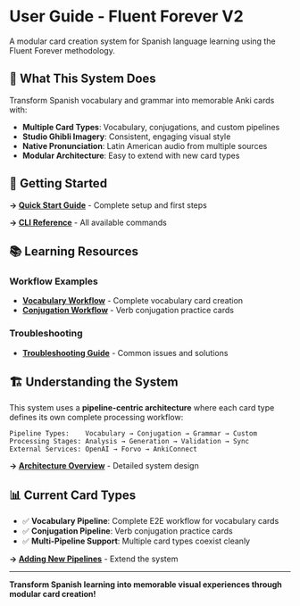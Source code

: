 # User Guide - Fluent Forever V2

A modular card creation system for Spanish language learning using the Fluent Forever methodology.

## 🎯 What This System Does

Transform Spanish vocabulary and grammar into memorable Anki cards with:
- **Multiple Card Types**: Vocabulary, conjugations, and custom pipelines
- **Studio Ghibli Imagery**: Consistent, engaging visual style
- **Native Pronunciation**: Latin American audio from multiple sources
- **Modular Architecture**: Easy to extend with new card types

## 🚀 Getting Started

**→ [Quick Start Guide](quick_start.md)** - Complete setup and first steps

**→ [CLI Reference](../reference/cli_reference.md)** - All available commands

## 📚 Learning Resources

### Workflow Examples
- **[Vocabulary Workflow](examples/vocabulary_workflow.md)** - Complete vocabulary card creation
- **[Conjugation Workflow](examples/conjugation_workflow.md)** - Verb conjugation practice cards

### Troubleshooting
- **[Troubleshooting Guide](troubleshooting.md)** - Common issues and solutions

## 🏗️ Understanding the System

This system uses a **pipeline-centric architecture** where each card type defines its own complete processing workflow:

```
Pipeline Types:    Vocabulary → Conjugation → Grammar → Custom
Processing Stages: Analysis → Generation → Validation → Sync
External Services: OpenAI → Forvo → AnkiConnect
```

**→ [Architecture Overview](../development/architecture.md)** - Detailed system design

## 📊 Current Card Types

- ✅ **Vocabulary Pipeline**: Complete E2E workflow for vocabulary cards
- ✅ **Conjugation Pipeline**: Verb conjugation practice cards  
- ✅ **Multi-Pipeline Support**: Multiple card types coexist cleanly

**→ [Adding New Pipelines](../development/adding_pipelines.md)** - Extend the system

---

**Transform Spanish learning into memorable visual experiences through modular card creation!**